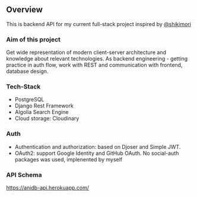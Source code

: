 ## Overview

This is backend API for my current full-stack project inspired by [@shikimori](https://github.com/shikimori)

### Aim of this project
Get wide representation of modern client-server architecture and knowledge about relevant technologies. 
As backend engineering - getting practice in auth flow, work with REST and communication with frontend, database design.

### Tech-Stack
- PostgreSQL
- Django Rest Framework
- Algolia Search Engine
- Cloud storage: Cloudinary

### Auth
- Authentication and authorization: based on Djoser and Simple JWT. 
- OAuth2: support Google Identity and GitHub OAuth. No social-auth packages was used, implenented by myself


### API Schema 
https://anidb-api.herokuapp.com/